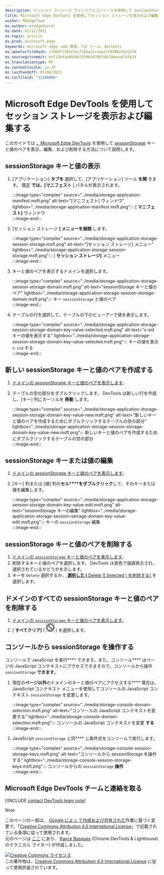 ```yaml
---
description: セッション ストレージ ウィンドウとコンソールを使用して sessionStorage を表示および編集する方法。
title: Microsoft Edge DevTools を使用してセッション ストレージを表示および編集する
author: MSEdgeTeam
ms.author: msedgedevrel
ms.date: 02/12/2021
ms.topic: article
ms.prod: microsoft-edge
keywords: microsoft edge、web 開発、f12 ツール、devtools
ms.openlocfilehash: cf00d71302e7a1f16ba1cceaa17c9380245d12f8
ms.sourcegitcommit: 6cf12643e9959873f8b5d785fd6158eeab74f424
ms.translationtype: MT
ms.contentlocale: ja-JP
ms.lasthandoff: 03/06/2021
ms.locfileid: "11398008"
---
```

<!-- Copyright Kayce Basques 

   Licensed under the Apache License, Version 2.0 (the "License");
   you may not use this file except in compliance with the License.
   You may obtain a copy of the License at

       https://www.apache.org/licenses/LICENSE-2.0

   Unless required by applicable law or agreed to in writing, software
   distributed under the License is distributed on an "AS IS" BASIS,
   WITHOUT WARRANTIES OR CONDITIONS OF ANY KIND, either express or implied.
   See the License for the specific language governing permissions and
   limitations under the License.  -->

# <a name="view-and-edit-session-storage-with-microsoft-edge-devtools"></a>Microsoft Edge DevTools を使用してセッション ストレージを表示および編集する  

このガイドでは [、Microsoft Edge DevTools][MicrosoftEdgeDevTools] を使用して [sessionStorage][MDNSessionStorage] キーと値のペアを表示、編集、および削除する方法について説明します。  

## <a name="view-sessionstorage-keys-and-values"></a>sessionStorage キーと値の表示  

1.  [アプリケーション] **タブを** 選択して、[アプリケーション] ツール **を開** きます。  既定 **では、[マニフェスト** ] パネルが表示されます。  
    
    :::image type="complex" source="../media/storage-application-manifest.msft.png" alt-text="[マニフェスト] ウィンドウ" lightbox="../media/storage-application-manifest.msft.png":::
       [ **マニフェスト]** ウィンドウ  
    :::image-end:::  
    
1.  [セッション ストレージ **] メニューを展開** します。  
    
    :::image type="complex" source="../media/storage-application-storage-session-storage.msft.png" alt-text="[セッション ストレージ] メニュー" lightbox="../media/storage-application-storage-session-storage.msft.png":::
       [ **セッション ストレージ]** メニュー  
    :::image-end:::  
    
1.  キーと値のペアを表示するドメインを選択します。  
    
    :::image type="complex" source="../media/storage-application-storage-session-storage-domain.msft.png" alt-text="sessionStorage キーと値のペア" lightbox="../media/storage-application-storage-session-storage-domain.msft.png":::
       キー `sessionStorage` と値のペア  
    :::image-end:::  
    
1.  テーブルの行を選択して、テーブルの下のビューアーで値を表示します。  
    
    :::image type="complex" source="../media/storage-application-storage-session-storage-domain-key-value-selected.msft.png" alt-text="x-sid キーの値を表示する" lightbox="../media/storage-application-storage-session-storage-domain-key-value-selected.msft.png":::
       キーの値を表示 `x-sid` する  
    :::image-end:::  
    
## <a name="create-a-new-sessionstorage-key-value-pair"></a>新しい sessionStorage キーと値のペアを作成する  

1.  [ドメインの sessionStorage キーと値のペアを表示します](#view-sessionstorage-keys-and-values)。  
1.  テーブルの空の部分をダブルクリックします。  DevTools は新しい行を作成し、[キー] 列にカーソルを **移動** します。  
    
    :::image type="complex" source="../media/storage-application-storage-session-storage-domain-key-value-new.msft.png" alt-text="新しいキーと値のペアを作成するためにダブルクリックするテーブルの空の部分" lightbox="../media/storage-application-storage-session-storage-domain-key-value-new.msft.png":::
       新しいキーと値のペアを作成するためにダブルクリックするテーブルの空の部分  
    :::image-end:::  
    
## <a name="edit-sessionstorage-keys-or-values"></a>sessionStorage キーまたは値の編集  

1.  [ドメインの sessionStorage キーと値のペアを表示します](#view-sessionstorage-keys-and-values)。  
1.  [キー] 列または [値] 列の**セル****をダブルクリック**して、そのキーまたは値を編集します。  
    
    :::image type="complex" source="../media/storage-application-storage-session-storage-domain-key-value-edit.msft.png" alt-text="sessionStorage キーの編集" lightbox="../media/storage-application-storage-session-storage-domain-key-value-edit.msft.png":::
       キーの `sessionStorage` 編集  
    :::image-end:::  
    
## <a name="delete-sessionstorage-key-value-pairs"></a>sessionStorage キーと値のペアを削除する  

1.  [ドメインの `sessionStorage` キーと値のペアを表示します](#view-sessionstorage-keys-and-values)。  
1.  削除するキーと値のペアを選択します。  DevTools は青色で強調表示され、選択されているかどうかを示します。  
1.  キーを `Delete` 選択するか、[ **選択した \(** Delete ![ Selected \) を削除する] ][ImageDeleteIcon] を選択します。  
    
## <a name="delete-all-sessionstorage-key-value-pairs-for-a-domain"></a>ドメインのすべての sessionStorage キーと値のペアを削除する  

1.  [ドメインの `sessionStorage` キーと値のペアを表示します](#view-sessionstorage-keys-and-values)。  
1.  [ **すべてクリア]** \( ![ Clear All ][ImageClearIcon] \) を選択します。  
    
## <a name="interact-with-sessionstorage-from-the-console"></a>コンソールから sessionStorage を操作する  

コンソールで JavaScript を実行**** できます。また、コンソール**** はページの JavaScript コンテキストにアクセスできますので、コンソールから操作 `sessionStorage` **できます**。  

1.  現在の**ページ以外**のドメインのキーと値のペアにアクセスする**** 場合は、JavaScript コンテキスト メニューを使用してコンソールの JavaScript コンテキスト `sessionStorage` を変更します。  
    
    :::image type="complex" source="../media/storage-console-domain-selection.msft.png" alt-text="コンソールの JavaScript コンテキストを変更する" lightbox="../media/storage-console-domain-selection.msft.png":::
       コンソールの JavaScript コンテキストを変更 **する**  
    :::image-end:::  
    
1.  JavaScript `sessionStorage` と同**** じ条件式をコンソールで実行します。  
    
    :::image type="complex" source="../media/storage-console-session-storage-keys.msft.png" alt-text="コンソールから sessionStorage を操作する" lightbox="../media/storage-console-session-storage-keys.msft.png":::
       コンソールからの `sessionStorage` **操作**  
    :::image-end:::  
    
## <a name="getting-in-touch-with-the-microsoft-edge-devtools-team"></a>Microsoft Edge DevTools チームと連絡を取る  

[!INCLUDE [contact DevTools team note](../includes/contact-devtools-team-note.md)]  

<!-- image links -->  

[ImageClearIcon]: ../media/clear-icon.msft.png  
[ImageDeleteIcon]: ../media/delete-icon.msft.png  

<!-- links -->  

[MicrosoftEdgeDevTools]: ../../devtools-guide-chromium/index.md "Microsoft Edge (クロム) 開発者向け|Microsoft Docs"  

[MDNSessionStorage]: https://developer.mozilla.org/docs/Web/API/Window/sessionStorage "Window.sessionStorage |MDN"  

> [!NOTE]
> このページの一部は、 [Google によっ て作成および共有された][GoogleSitePolicies]作業に基づく変更で、「[Creative Commons Attribution 4.0 International License][CCA4IL]」で記載されている条項に従って使用されます。  
> 元のページは [ここ](https://developers.google.com/web/tools/chrome-devtools/storage/sessionstorage) にあり、 [Kayce Basques][KayceBasques] \(Chrome DevTools \& Lighthouse\ のテクニカル ライター) が作成しました。  

[![Creative Commons ライセンス][CCby4Image]][CCA4IL]  
この著作物は、[Creative Commons Attribution 4.0 International License][CCA4IL] に従って使用許諾されています。  

[CCA4IL]: https://creativecommons.org/licenses/by/4.0  
[CCby4Image]: https://i.creativecommons.org/l/by/4.0/88x31.png  
[GoogleSitePolicies]: https://developers.google.com/terms/site-policies  
[KayceBasques]: https://developers.google.com/web/resources/contributors/kaycebasques  
